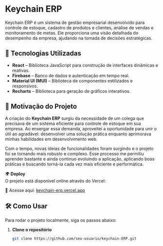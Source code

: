 # Keychain ERP

Keychain ERP é um sistema de gestão empresarial desenvolvido para controle de estoque, cadastro de produtos e clientes, análise de vendas e monitoramento de metas. Ele proporciona uma visão detalhada do desempenho da empresa, ajudando na tomada de decisões estratégicas.

## 🚀 Tecnologias Utilizadas

- **React** – Biblioteca JavaScript para construção de interfaces dinâmicas e reativas.  
- **Firebase** – Banco de dados e autenticação em tempo real.  
- **Material UI (MUI)** – Biblioteca de componentes estilizados e responsivos.  
- **Recharts** – Biblioteca para geração de gráficos interativos.  

## 📌 Motivação do Projeto

A criação do **Keychain ERP** surgiu da necessidade de um colega que precisava de um sistema eficiente para controle de estoque em sua empresa. Ao enxergar essa demanda, aproveitei a oportunidade para unir o útil ao agradável: desenvolver uma solução prática enquanto aprimorava minhas habilidades em desenvolvimento web.  

Com o tempo, novas ideias de funcionalidades foram surgindo e o projeto foi se tornando mais robusto e complexo. Esse processo me permitiu aprender bastante e ainda continuo evoluindo a aplicação, aplicando boas práticas e buscando torná-la cada vez mais eficiente e performática.

🌍 **Deploy**  
O projeto está disponível online através do Vercel:

🔗 Acesse aqui: [keychain-erp.vercel.app](https://keychain-erp.vercel.app)

## 🛠️ Como Usar

Para rodar o projeto localmente, siga os passos abaixo:

1. **Clone o repositório**  
   ```bash
   git clone https://github.com/seu-usuario/keychain-ERP.git
